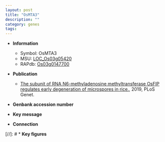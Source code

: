 ```yaml
---
layout: post
title: "OsMTA3"
description: ""
category: genes
tags: 
---
```


* **Information**  
    + Symbol: OsMTA3  
    + MSU: [LOC_Os03g05420](http://rice.plantbiology.msu.edu/cgi-bin/ORF_infopage.cgi?orf=LOC_Os03g05420)  
    + RAPdb: [Os03g0147700](http://rapdb.dna.affrc.go.jp/viewer/gbrowse_details/irgsp1?name=Os03g0147700)  

* **Publication**  
    + [The subunit of RNA N6-methyladenosine methyltransferase OsFIP regulates early degeneration of microspores in rice.](http://www.ncbi.nlm.nih.gov/pubmed?term=The+subunit+of+RNA+N6-methyladenosine+methyltransferase+OsFIP+regulates+early+degeneration+of+microspores+in+rice.%5BTitle%5D), 2019, PLoS Genet.

* **Genbank accession number**  

* **Key message**  

* **Connection**  

[//]: # * **Key figures**  


